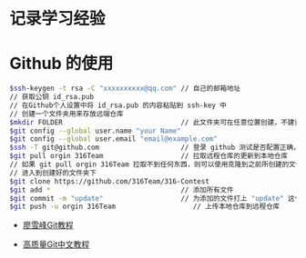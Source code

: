 # 记录学习经验

# Github 的使用

```bash
$ssh-keygen -t rsa -C "xxxxxxxxxx@qq.com" // 自己的邮箱地址
// 获取公钥 id_rsa.pub
// 在Github个人设置中将 id_rsa.pub 的内容粘贴到 ssh-key 中
// 创建一个文件夹用来存放远端仓库
$mkdir FOLDER                             // 此文件夹可在任意位置创建，不建议放在 C 盘
$git config --global user.name "your Name"
$git config --global user.email "email@example.com"
$ssh -T git@github.com                    // 登录 github 测试是否配置正确，正确的提示 successful
$git pull orgin 316Team                   // 拉取远程仓库的更新到本地仓库
// 如果 git pull orgin 316Team 拉取不到任何东西，则可以使用克隆到之前所创建的文件夹下
// 进入到创建好的文件夹下
$git clone https://github.com/316Team/316-Contest
$git add *                                // 添加所有文件
$git commit -m "update"                   // 为添加的文件打上 "update" 这个标签
$git push -u orgin 316Team                   // 上传本地仓库到远程仓库
```

- [廖雪峰Git教程](http://www.liaoxuefeng.com/wiki/0013739516305929606dd18361248578c67b8067c8c017b000)

- [高质量Git中文教程](https://github.com/geeeeeeeeek/git-recipes/wiki)
